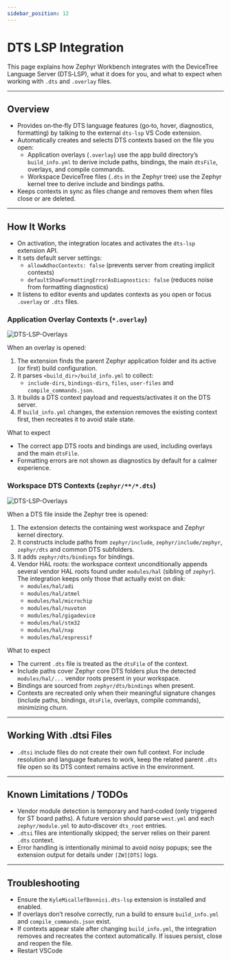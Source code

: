 ```yaml
---
sidebar_position: 12
---
```

# DTS LSP Integration

This page explains how Zephyr Workbench integrates with the DeviceTree Language Server (DTS‑LSP), what it does for you, and what to expect when working with `.dts` and `.overlay` files.

---

## Overview

- Provides on‑the‑fly DTS language features (go‑to, hover, diagnostics, formatting) by talking to the external `dts-lsp` VS Code extension.
- Automatically creates and selects DTS contexts based on the file you open:
  - Application overlays (`.overlay`) use the app build directory’s `build_info.yml` to derive include paths, bindings, the main `dtsFile`, overlays, and compile commands.
  - Workspace DeviceTree files (`.dts` in the Zephyr tree) use the Zephyr kernel tree to derive include and bindings paths.
- Keeps contexts in sync as files change and removes them when files close or are deleted.

---

## How It Works

- On activation, the integration locates and activates the `dts-lsp` extension API.
- It sets default server settings:
  - `allowAdhocContexts: false` (prevents server from creating implicit contexts)
  - `defaultShowFormattingErrorAsDiagnostics: false` (reduces noise from formatting diagnostics)
- It listens to editor events and updates contexts as you open or focus `.overlay` or `.dts` files.

### Application Overlay Contexts (`*.overlay`)

![DTS-LSP-Overlays](/img/zw/dts-lsp/dts-lsp-overlay.gif)

When an overlay is opened:

1. The extension finds the parent Zephyr application folder and its active (or first) build configuration.
2. It parses `<build_dir>/build_info.yml` to collect:
   - `include-dirs`, `bindings-dirs`, `files`, `user-files` and `compile_commands.json`.
3. It builds a DTS context payload and requests/activates it on the DTS server.
4. If `build_info.yml` changes, the extension removes the existing context first, then recreates it to avoid stale state.

What to expect
- The correct app DTS roots and bindings are used, including overlays and the main `dtsFile`.
- Formatting errors are not shown as diagnostics by default for a calmer experience.

### Workspace DTS Contexts (`zephyr/**/*.dts`)

![DTS-LSP-Overlays](/img/zw/dts-lsp/dts-lsp-workspace.gif)

When a DTS file inside the Zephyr tree is opened:

1. The extension detects the containing west workspace and Zephyr kernel directory.
2. It constructs include paths from `zephyr/include`, `zephyr/include/zephyr`, `zephyr/dts` and common DTS subfolders.
3. It adds `zephyr/dts/bindings` for bindings.
4. Vendor HAL roots: the workspace context unconditionally appends several vendor HAL roots found under `modules/hal` (sibling of `zephyr`). The integration keeps only those that actually exist on disk:
   - `modules/hal/adi`
   - `modules/hal/atmel`
   - `modules/hal/microchip`
   - `modules/hal/nuvoton`
   - `modules/hal/gigadevice`
   - `modules/hal/stm32`
   - `modules/hal/nxp`
   - `modules/hal/espressif`

What to expect
- The current `.dts` file is treated as the `dtsFile` of the context.
- Include paths cover Zephyr core DTS folders plus the detected `modules/hal/...` vendor roots present in your workspace.
- Bindings are sourced from `zephyr/dts/bindings` when present.
- Contexts are recreated only when their meaningful signature changes (include paths, bindings, `dtsFile`, overlays, compile commands), minimizing churn.

---

## Working With .dtsi Files

- `.dtsi` include files do not create their own full context. For include resolution and language features to work, keep the related parent `.dts` file open so its DTS context remains active in the environment.

---
## Known Limitations / TODOs

- Vendor module detection is temporary and hard‑coded (only triggered for ST board paths). A future version should parse `west.yml` and each `zephyr/module.yml` to auto‑discover `dts_root` entries.
- `.dtsi` files are intentionally skipped; the server relies on their parent `.dts` context.
- Error handling is intentionally minimal to avoid noisy popups; see the extension output for details under `[ZW][DTS]` logs.

---

## Troubleshooting

- Ensure the `KyleMicallefBonnici.dts-lsp` extension is installed and enabled.
- If overlays don’t resolve correctly, run a build to ensure `build_info.yml` and `compile_commands.json` exist.
- If contexts appear stale after changing `build_info.yml`, the integration removes and recreates the context automatically. If issues persist, close and reopen the file.
- Restart VSCode